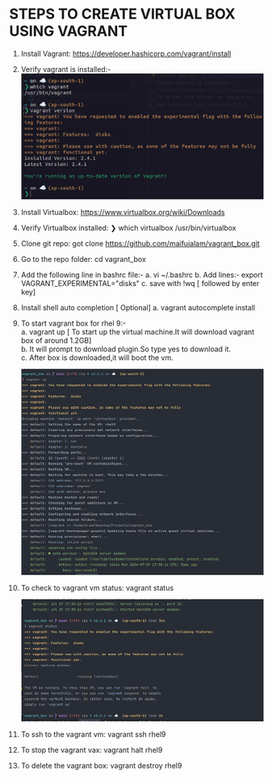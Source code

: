 # **STEPS TO CREATE VIRTUAL BOX USING VAGRANT**
1. Install Vagrant: https://developer.hashicorp.com/vagrant/install
2. Verify vagrant is installed:-
   ![img.png](img.png)
3. Install Virtualbox: https://www.virtualbox.org/wiki/Downloads
4. Verify Virtualbox installed:
   ❯ which virtualbox
   /usr/bin/virtualbox
5. Clone git repo: got clone https://github.com/maifujalam/vagrant_box.git 
6. Go to the repo folder: cd vagrant_box 
7. Add the following line in bashrc file:- 
   a. vi ~/.bashrc
   b. Add lines:-
   export VAGRANT_EXPERIMENTAL="disks"
   c. save with !wq [ followed by enter key]
8. Install shell auto completion [ Optional] 
    a. vagrant autocomplete install
9. To start vagrant box for rhel 9:-  
   a. vagrant up [ To start up the virtual machine.It will download vagrant box of around 1.2GB]  
   b. It will prompt to download plugin.So type yes to download it.   
   c. After box is downloaded,it will boot the vm.  

     ![img_1.png](img_1.png)
10. To check to vagrant vm status: vagrant status  

    ![img_2.png](img_2.png)

11. To ssh to the vagrant vm: vagrant ssh rhel9
12. To stop the vagrant vax: vagrant halt rhel9
13. To delete the vagrant box: vagrant destroy rhel9
